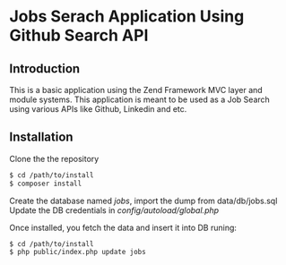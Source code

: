 # Jobs Serach Application Using Github Search API

## Introduction

This is a basic application using the Zend Framework MVC layer and module
systems. This application is meant to be used as a Job Search using various 
APIs like Github, Linkedin and etc.

## Installation 

Clone the the repository

```bash
$ cd /path/to/install
$ composer install
```
Create the database named *jobs*, import the dump from data/db/jobs.sql
Update the DB credentials in *config/autoload/global.php*

Once installed, you fetch the data and insert it into DB runing:

```bash
$ cd /path/to/install
$ php public/index.php update jobs
```
